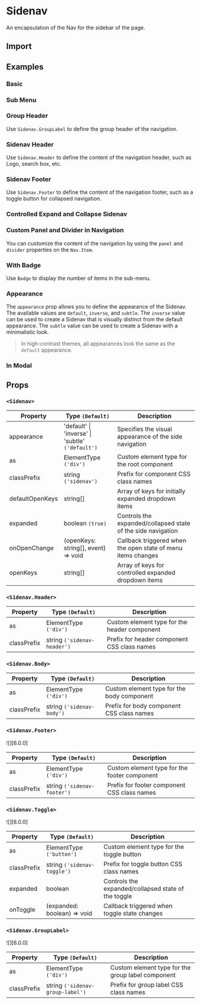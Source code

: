 # Sidenav

An encapsulation of the Nav for the sidebar of the page.

## Import

<!--{include:<import-guide>}-->

## Examples

### Basic

<!--{include:`basic.md`}-->

### Sub Menu

<!--{include:`submenu.md`}-->

### Group Header

Use `Sidenav.GroupLabel` to define the group header of the navigation.

<!--{include:`group.md`}-->

### Sidenav Header

Use `Sidenav.Header` to define the content of the navigation header, such as Logo, search box, etc.

<!--{include:`header.md`}-->

### Sidenav Footer

Use `Sidenav.Footer` to define the content of the navigation footer, such as a toggle button for collapsed navigation.

<!--{include:`footer.md`}-->

### Controlled Expand and Collapse Sidenav

<!--{include:`collapsed.md`}-->

### Custom Panel and Divider in Navigation

You can customize the content of the navigation by using the `panel` and `divider` properties on the `Nav.Item`.

<!--{include:`divider-panel.md`}-->

### With Badge

Use `Badge` to display the number of items in the sub-menu.

<!--{include:`with-badge.md`}-->

### Appearance

The `appearance` prop allows you to define the appearance of the Sidenav. The available values are `default`, `inverse`, and `subtle`. The `inverse` value can be used to create a Sidenav that is visually distinct from the default appearance. The `subtle` value can be used to create a Sidenav with a minimalistic look.

> In high-contrast themes, all appearances look the same as the `default` appearance.

<!--{include:`appearance.md`}-->

### In Modal

<!--{include:`in-modal.md`}-->

## Props

### `<Sidenav>`

| Property        | Type `(Default)`                                 | Description                                                  |
| --------------- | ------------------------------------------------ | ------------------------------------------------------------ |
| appearance      | 'default' \| 'inverse' \| 'subtle' `('default')` | Specifies the visual appearance of the side navigation       |
| as              | ElementType `('div')`                            | Custom element type for the root component                   |
| classPrefix     | string `('sidenav')`                             | Prefix for component CSS class names                         |
| defaultOpenKeys | string[]                                         | Array of keys for initially expanded dropdown items          |
| expanded        | boolean `(true)`                                 | Controls the expanded/collapsed state of the side navigation |
| onOpenChange    | (openKeys: string[], event) => void              | Callback triggered when the open state of menu items changes |
| openKeys        | string[]                                         | Array of keys for controlled expanded dropdown items         |

### `<Sidenav.Header>`

| Property    | Type `(Default)`            | Description                                  |
| ----------- | --------------------------- | -------------------------------------------- |
| as          | ElementType `('div')`       | Custom element type for the header component |
| classPrefix | string `('sidenav-header')` | Prefix for header component CSS class names  |

### `<Sidenav.Body>`

| Property    | Type `(Default)`          | Description                                |
| ----------- | ------------------------- | ------------------------------------------ |
| as          | ElementType `('div')`     | Custom element type for the body component |
| classPrefix | string `('sidenav-body')` | Prefix for body component CSS class names  |

### `<Sidenav.Footer>`

![][6.0.0]

| Property    | Type `(Default)`            | Description                                  |
| ----------- | --------------------------- | -------------------------------------------- |
| as          | ElementType `('div')`       | Custom element type for the footer component |
| classPrefix | string `('sidenav-footer')` | Prefix for footer component CSS class names  |

### `<Sidenav.Toggle>`

![][6.0.0]

| Property    | Type `(Default)`            | Description                                         |
| ----------- | --------------------------- | --------------------------------------------------- |
| as          | ElementType `('button')`    | Custom element type for the toggle button           |
| classPrefix | string `('sidenav-toggle')` | Prefix for toggle button CSS class names            |
| expanded    | boolean                     | Controls the expanded/collapsed state of the toggle |
| onToggle    | (expanded: boolean) => void | Callback triggered when toggle state changes        |

### `<Sidenav.GroupLabel>`

![][6.0.0]

| Property    | Type `(Default)`                 | Description                                       |
| ----------- | -------------------------------- | ------------------------------------------------- |
| as          | ElementType `('div')`            | Custom element type for the group label component |
| classPrefix | string `('sidenav-group-label')` | Prefix for group label CSS class names            |
